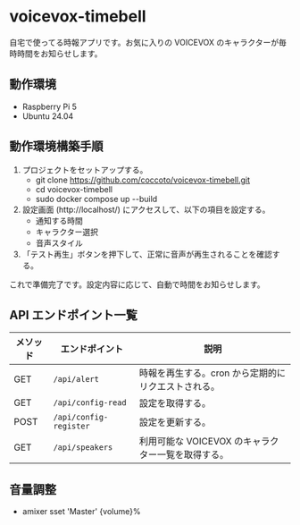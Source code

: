 # voicevox-timebell
自宅で使ってる時報アプリです。お気に入りの VOICEVOX のキャラクターが毎時時間をお知らせします。

## 動作環境
- Raspberry Pi 5
- Ubuntu 24.04

## 動作環境構築手順
1. プロジェクトをセットアップする。
    - git clone https://github.com/coccoto/voicevox-timebell.git
    - cd voicevox-timebell
    - sudo docker compose up --build
2. 設定画面 (http://localhost/) にアクセスして、以下の項目を設定する。
    - 通知する時間
    - キャラクター選択
    - 音声スタイル
3. 「テスト再生」ボタンを押下して、正常に音声が再生されることを確認する。

これで準備完了です。設定内容に応じて、自動で時間をお知らせします。

## API エンドポイント一覧

| メソッド | エンドポイント | 説明 |
|---------|---------------|------|
| GET | `/api/alert` | 時報を再生する。cron から定期的にリクエストされる。 |
| GET | `/api/config-read` | 設定を取得する。 |
| POST | `/api/config-register` | 設定を更新する。 |
| GET | `/api/speakers` | 利用可能な VOICEVOX のキャラクター一覧を取得する。 |

## 音量調整
- amixer sset 'Master' {volume}%
